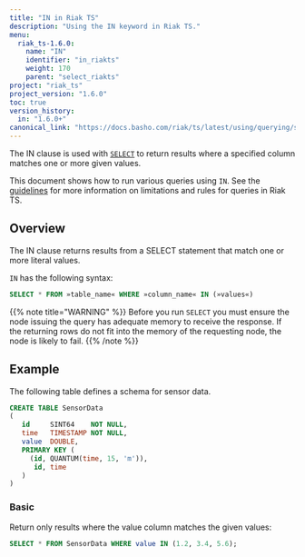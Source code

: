 ```yaml
---
title: "IN in Riak TS"
description: "Using the IN keyword in Riak TS."
menu:
  riak_ts-1.6.0:
    name: "IN"
    identifier: "in_riakts"
    weight: 170
    parent: "select_riakts"
project: "riak_ts"
project_version: "1.6.0"
toc: true
version_history:
  in: "1.6.0+"
canonical_link: "https://docs.basho.com/riak/ts/latest/using/querying/select/in/"
---
```


[select]: /riak/ts/1.6.0/using/querying/select/
[query guidelines]: /riak/ts/1.6.0/using/querying/guidelines/

The IN clause is used with [`SELECT`][select] to return results where a specified column matches one or more given values.

This document shows how to run various queries using `IN`. See the [guidelines][query guidelines] for more information on limitations and rules for queries in Riak TS.

## Overview

The IN clause returns results from a SELECT statement that match one or more literal values.

`IN` has the following syntax:

```sql
SELECT * FROM »table_name« WHERE »column_name« IN (»values«)
```

{{% note title="WARNING" %}}
Before you run `SELECT` you must ensure the node issuing the query has adequate memory to receive the response. If the returning rows do not fit into the memory of the requesting node, the node is likely to fail.
{{% /note %}}

## Example

The following table defines a schema for sensor data.

```sql
CREATE TABLE SensorData
(
   id     SINT64    NOT NULL,
   time   TIMESTAMP NOT NULL,
   value  DOUBLE,
   PRIMARY KEY (
     (id, QUANTUM(time, 15, 'm')),
      id, time
   )
)
```

### Basic

Return only results where the value column matches the given values:

```sql
SELECT * FROM SensorData WHERE value IN (1.2, 3.4, 5.6);
```
